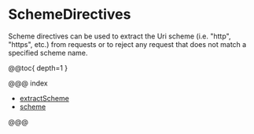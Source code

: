 <a id="schemedirectives-java"></a>
# SchemeDirectives

Scheme directives can be used to extract the Uri scheme (i.e. "http", "https", etc.)
from requests or to reject any request that does not match a specified scheme name.

@@toc{ depth=1 }

@@@ index

* [extractScheme](extractScheme.md)
* [scheme](scheme.md)

@@@